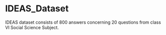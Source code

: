 # IDEAS_Dataset
IDEAS dataset consists of 800 answers concerning 20 questions from class VI Social Science Subject.
